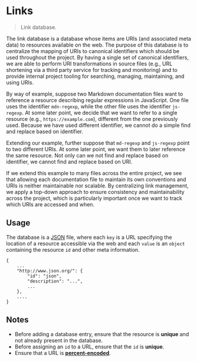 # Links

> Link database.

<section class="intro">

The link database is a database whose items are URIs (and associated meta data) to resources available on the web. The purpose of this database is to centralize the mapping of URIs to canonical identifiers which should be used throughout the project. By having a single set of canonical identifiers, we are able to perform URI transformations in source files (e.g., URL shortening via a third party service for tracking and monitoring) and to provide internal project tooling for searching, managing, maintaining, and using URIs.

By way of example, suppose two Markdown documentation files want to reference a resource describing regular expressions in JavaScript. One file uses the identifier `mdn-regexp`, while the other file uses the identifier `js-regexp`. At some later point, we decide that we want to refer to a single resource (e.g., `https://example.com`), different from the one previously used. Because we have used different identifier, we cannot do a simple find and replace based on identifier.

Extending our example, further suppose that `md-regexp` and `js-regexp` point to two different URIs. At some later point, we want them to later reference the same resource. Not only can we not find and replace based on identifier, we cannot find and replace based on URI.

If we extend this example to many files across the entire project, we see that allowing each documentation file to maintain its own conventions and URIs is neither maintainable nor scalable. By centralizing link management, we apply a top-down approach to ensure consistency and maintainability across the project, which is particularly important once we want to track which URIs are accessed and when.

</section>

<!-- /.intro -->


<section class="usage">

## Usage

The database is a [JSON][json] file, where each `key` is a URL specifying the location of a resource accessible via the web and each `value` is an `object` containing the resource `id` and other meta information.

``` text
{
    ...
    "http://www.json.org/": {
        "id": "json",
        "description": "...",
        ...
    },
    ....
}
``` 

</section>

<!-- /.usage -->


<section class="notes">

## Notes

* Before adding a database entry, ensure that the resource is __unique__ and not already present in the database.
* Before assigning an `id` to a URL, ensure that the `id` is __unique__.
* Ensure that a URL is [__percent-encoded__][percent-encoding].

</section>

<!-- /.notes -->


<section class="links">

[json]: http://www.json.org/
[percent-encoding]: https://en.wikipedia.org/wiki/Percent-encoding

</section>

<!-- /.links -->
